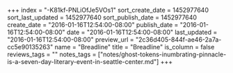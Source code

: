 +++
index = "-K81kf-PNLiOfJe5VOs1"
sort_create_date = 1452977640
sort_last_updated = 1452977640
sort_publish_date = 1452977640
create_date = "2016-01-16T12:54:00-08:00"
publish_date = "2016-01-16T12:54:00-08:00"
date = "2016-01-16T12:54:00-08:00"
last_updated = "2016-01-16T12:54:00-08:00"
preview_url = "2c36d405-844f-ae46-2a7a-cc5e90135263"
name = "Breadline"
title = "Breadline"
is_column = false
reviews_tags = ""
notes_tags = ["notes/ghost-tokens-inumbrating-pinnacle-is-a-seven-day-literary-event-in-seattle-center.md"]
+++

